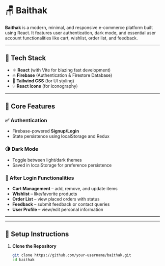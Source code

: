 # 🪑 Baithak

**Baithak** is a modern, minimal, and responsive e-commerce platform built using React. It features user authentication, dark mode, and essential user account functionalities like cart, wishlist, order list, and feedback.

---

## 🚀 Tech Stack

- ⚛️ **React** (with Vite for blazing fast development)
- 🔥 **Firebase** (Authentication & Firestore Database)
- 🎨 **Tailwind CSS** (for UI styling)
- 💡 **React Icons** (for iconography)

---

## 🔑 Core Features

### ✅ Authentication
- Firebase-powered **Signup/Login**
- State persistence using localStorage and Redux

### 🌗 Dark Mode
- Toggle between light/dark themes
- Saved in localStorage for preference persistence

### 🛒 After Login Functionalities
- **Cart Management** – add, remove, and update items
- **Wishlist** – like/favorite products
- **Order List** – view placed orders with status
- **Feedback** – submit feedback or contact queries
- **User Profile** – view/edit personal information

---


---

## 🔧 Setup Instructions

1. **Clone the Repository**
   ```bash
   git clone https://github.com/your-username/baithak.git
   cd baithak
